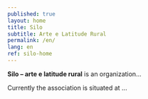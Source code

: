 ```yaml
---
published: true
layout: home
title: Silo
subtitle: Arte e Latitude Rural
permalink: /en/
lang: en
ref: silo-home
---
```

**Silo – arte e latitude rural** is an organization...

Currently the association is situated at ...
